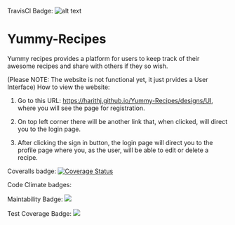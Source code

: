 TravisCI Badge: ![alt text](https://travis-ci.org/HarithJ/Yummy-Recipes.svg?branch=development)

# Yummy-Recipes
Yummy recipes provides a platform for users to keep track of their awesome recipes and share with others if they so wish.

(Please NOTE: The website is not functional yet, it just prvides a User Interface)
How to view the website:

1. Go to this URL: https://harithj.github.io/Yummy-Recipes/designs/UI, where you will see the page for registration.

2. On top left corner there will be another link that, when clicked, will direct you to the login page.

3. After clicking the sign in button, the login page will direct you to the profile page where you, as the user, will be able to edit or delete a recipe.


Coveralls badge: <a href='https://coveralls.io/github/HarithJ/Yummy-Recipes?branch=master'><img src='https://coveralls.io/repos/github/HarithJ/Yummy-Recipes/badge.svg?branch=master' alt='Coverage Status' /></a>


Code Climate badges:

  Maintability Badge: <a href="https://codeclimate.com/github/HarithJ/Yummy-Recipes/maintainability"><img   src="https://api.codeclimate.com/v1/badges/51294a9baa2c09e901e7/maintainability" /></a>

  Test Coverage Badge: <a href="https://codeclimate.com/github/HarithJ/Yummy-Recipes/test_coverage"><img src="https://api.codeclimate.com/v1/badges/51294a9baa2c09e901e7/test_coverage" /></a>

